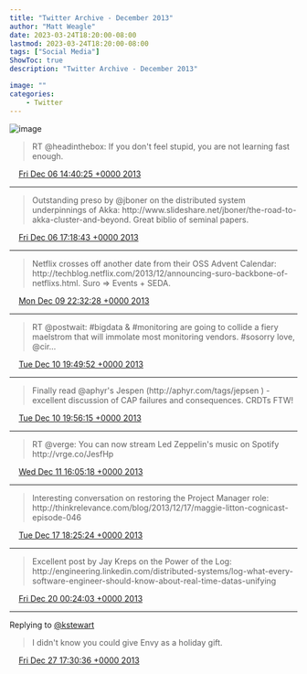 ```yaml
---
title: "Twitter Archive - December 2013"
author: "Matt Weagle"
date: 2023-03-24T18:20:00-08:00
lastmod: 2023-03-24T18:20:00-08:00
tags: ["Social Media"]
ShowToc: true
description: "Twitter Archive - December 2013"

image: ""
categories: 
    - Twitter
---
```

![image](/sadtwitterbird3.jpg)

> RT @headinthebox: If you don't feel stupid, you are not learning fast enough\.

<img src="./media/tweet.ico" width="12" /> [Fri Dec 06 14:40:25 +0000 2013](https://twitter.com/mweagle/status/408969181485228033)

----

> Outstanding preso by @jboner on the distributed system underpinnings of Akka: http://www\.slideshare\.net/jboner/the\-road\-to\-akka\-cluster\-and\-beyond\.  Great biblio of seminal papers\.

<img src="./media/tweet.ico" width="12" /> [Fri Dec 06 17:18:43 +0000 2013](https://twitter.com/mweagle/status/409009019374673920)

----

> Netflix crosses off another date from their OSS Advent Calendar: http://techblog\.netflix\.com/2013/12/announcing\-suro\-backbone\-of\-netflixs\.html\.  Suro \=&gt; Events \+ SEDA\.

<img src="./media/tweet.ico" width="12" /> [Mon Dec 09 22:32:28 +0000 2013](https://twitter.com/mweagle/status/410175139628974080)

----

> RT @postwait: \#bigdata &amp; \#monitoring are going to collide a fiery maelstrom that will immolate most monitoring vendors\. \#sosorry love, @cir…

<img src="./media/tweet.ico" width="12" /> [Tue Dec 10 19:49:52 +0000 2013](https://twitter.com/mweagle/status/410496606350213120)

----

> Finally read @aphyr's Jespen \(http://aphyr\.com/tags/jepsen \) \- excellent discussion of CAP failures and consequences\. CRDTs FTW\!

<img src="./media/tweet.ico" width="12" /> [Tue Dec 10 19:56:15 +0000 2013](https://twitter.com/mweagle/status/410498215578841088)

----

> RT @verge: You can now stream Led Zeppelin's music on Spotify http://vrge\.co/JesfHp

<img src="./media/tweet.ico" width="12" /> [Wed Dec 11 16:05:18 +0000 2013](https://twitter.com/mweagle/status/410802480520249344)

----

> Interesting conversation on restoring the Project Manager role: http://thinkrelevance\.com/blog/2013/12/17/maggie\-litton\-cognicast\-episode\-046

<img src="./media/tweet.ico" width="12" /> [Tue Dec 17 18:25:24 +0000 2013](https://twitter.com/mweagle/status/413012064819359745)

----

> Excellent post by Jay Kreps on the Power of the Log: http://engineering\.linkedin\.com/distributed\-systems/log\-what\-every\-software\-engineer\-should\-know\-about\-real\-time\-datas\-unifying

<img src="./media/tweet.ico" width="12" /> [Fri Dec 20 00:24:03 +0000 2013](https://twitter.com/mweagle/status/413827100412354560)

----

Replying to [@kstewart](https://twitter.com/kstewart/status/416387456275992577)

> I didn't know you could give Envy as a holiday gift\.

<img src="./media/tweet.ico" width="12" /> [Fri Dec 27 17:30:36 +0000 2013](https://twitter.com/mweagle/status/416622154130526208)